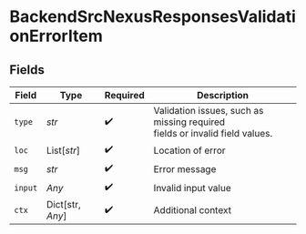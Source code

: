 # BackendSrcNexusResponsesValidationErrorItem


## Fields

| Field                                                                                           | Type                                                                                            | Required                                                                                        | Description                                                                                     |
| ----------------------------------------------------------------------------------------------- | ----------------------------------------------------------------------------------------------- | ----------------------------------------------------------------------------------------------- | ----------------------------------------------------------------------------------------------- |
| `type`                                                                                          | *str*                                                                                           | :heavy_check_mark:                                                                              | Validation issues, such as missing required<br/>                    fields or invalid field values. |
| `loc`                                                                                           | List[*str*]                                                                                     | :heavy_check_mark:                                                                              | Location of error                                                                               |
| `msg`                                                                                           | *str*                                                                                           | :heavy_check_mark:                                                                              | Error message                                                                                   |
| `input`                                                                                         | *Any*                                                                                           | :heavy_check_mark:                                                                              | Invalid input value                                                                             |
| `ctx`                                                                                           | Dict[str, *Any*]                                                                                | :heavy_check_mark:                                                                              | Additional context                                                                              |